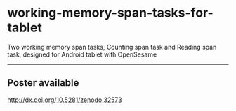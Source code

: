 # working-memory-span-tasks-for-tablet
Two working memory span tasks, Counting span task and Reading span task, designed for Android tablet with OpenSesame

-----

## Poster available
http://dx.doi.org/10.5281/zenodo.32573

